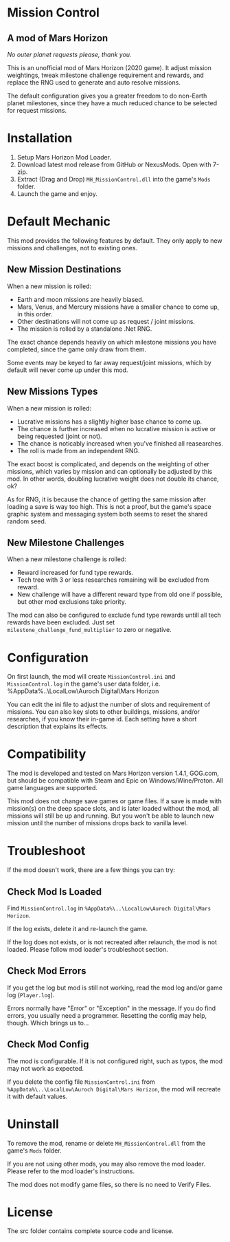 # ﻿Mission Control #
## A mod of Mars Horizon ##

*No outer planet requests please, thank you.*

This is an unofficial mod of Mars Horizon (2020 game).
It adjust mission weightings, tweak milestone challenge requirement and rewards, and replace the RNG used to generate and auto resolve missions.

The default configuration gives you a greater freedom to do non-Earth planet milestones,
since they have a much reduced chance to be selected for request missions.


# Installation #

1. Setup Mars Horizon Mod Loader.
2. Download latest mod release from GitHub or NexusMods.  Open with 7-zip.
3. Extract (Drag and Drop) `MH_MissionControl.dll` into the game's `Mods` folder.
4. Launch the game and enjoy.


# Default Mechanic #

This mod provides the following features by default.
They only apply to new missions and challenges, not to existing ones.

## New Mission Destinations ##

When a new mission is rolled:

* Earth and moon missions are heavily biased.
* Mars, Venus, and Mercury missions have a smaller chance to come up, in this order.
* Other destinations will not come up as request / joint missions.
* The mission is rolled by a standalone .Net RNG.

The exact chance depends heavily on which milestone missions you have completed,
since the game only draw from them.

Some events may be keyed to far away request/joint missions, which by default will never come up under this mod.

## New Missions Types ##

When a new mission is rolled:

* Lucrative missions has a slightly higher base chance to come up.
* The chance is further increased when no lucrative mission is active or being requested (joint or not).
* The chance is noticably increased when you've finished all reasearches.
* The roll is made from an independent RNG.

The exact boost is complicated, and depends on the weighting of other missions,
which varies by mission and can optionally be adjusted by this mod.
In other words, doubling lucrative weight does not double its chance, ok?

As for RNG, it is because the chance of getting the same mission after loading a save is way too high.
This is not a proof, but the game's space graphic system and messaging system both seems to reset the shared random seed.

## New Milestone Challenges ##

When a new milestone challenge is rolled:

* Reward increased for fund type rewards.
* Tech tree with 3 or less researches remaining will be excluded from reward.
* New challenge will have a different reward type from old one if possible, but other mod exclusions take priority.

The mod can also be configured to exclude fund type rewards untill all tech rewards have been excluded.
Just set `milestone_challenge_fund_multiplier` to zero or negative.


# Configuration #

On first launch, the mod will create `MissionControl.ini` and `MissionControl.log` in the game's user data folder,
i.e. %AppData%\..\LocalLow\Auroch Digital\Mars Horizon

You can edit the ini file to adjust the number of slots and requirement of missions.
You can also key slots to other buildings, missions, and/or researches, if you know their in-game id.
Each setting have a short description that explains its effects.


# Compatibility #

The mod is developed and tested on Mars Horizon version 1.4.1, GOG.com,
but should be compatible with Steam and Epic on Windows/Wine/Proton.
All game languages are supported.

This mod does not change save games or game files.
If a save is made with mission(s) on the deep space slots, and is later loaded without the mod,
all missions will still be up and running. But you won't be able to launch new mission until the number of missions drops back to vanilla level.


# Troubleshoot #

If the mod doesn't work, there are a few things you can try:

## Check Mod Is Loaded

Find `MissionControl.log` in `%AppData%\..\LocalLow\Auroch Digital\Mars Horizon`.

If the log exists, delete it and re-launch the game.

If the log does not exists, or is not recreated after relaunch, the mod is not loaded.
Please follow mod loader's troubleshoot section.

## Check Mod Errors

If you get the log but mod is still not working, read the mod log and/or game log (`Player.log`).

Errors normally have "Error" or "Exception" in the message.
If you do find errors, you usually need a programmer.
Resetting the config may help, though.  Which brings us to...

## Check Mod Config

The mod is configurable.  If it is not configured right, such as typos, the mod may not work as expected.

If you delete the config file `MissionControl.ini` from `%AppData%\..\LocalLow\Auroch Digital\Mars Horizon`,
the mod will recreate it with default values.


# Uninstall #

To remove the mod, rename or delete `MH_MissionControl.dll` from the game's `Mods` folder.

If you are not using other mods, you may also remove the mod loader.
Please refer to the mod loader's instructions.

The mod does not modify game files, so there is no need to Verify Files.


# License #

The src folder contains complete source code and license.
